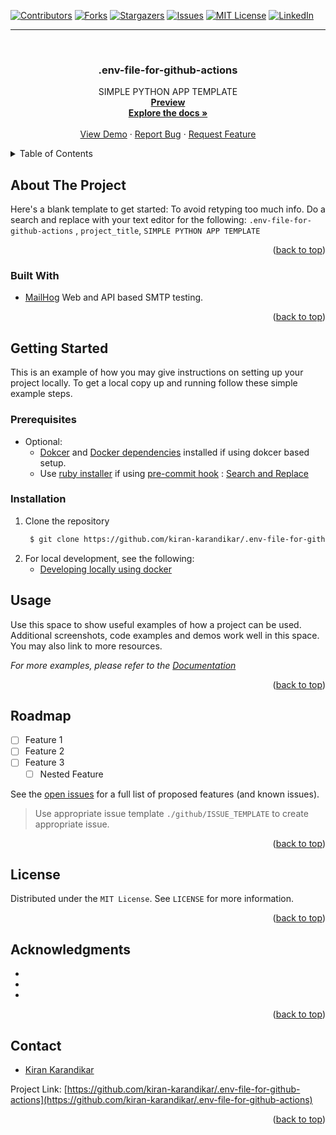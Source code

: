 <div id="top"></div>

[![Contributors][contributors-shield]][contributors-url]
[![Forks][forks-shield]][forks-url]
[![Stargazers][stars-shield]][stars-url]
[![Issues][issues-shield]][issues-url]
[![MIT License][license-shield]][license-url]
[![LinkedIn][linkedin-shield]][linkedin-url]

[contributors-shield]: https://img.shields.io/github/contributors/kiran-karandikar/.env-file-for-github-actions?style=for-the-badge

[contributors-url]: https://github.com/Kiran-Karandikar/.env-file-for-github-actions/graphs/contributors

[forks-shield]: https://img.shields.io/github/forks/Kiran-Karandikar/.env-file-for-github-actions?style=for-the-badge

[forks-url]: https://github.com/Kiran-Karandikar/.env-file-for-github-actions/network

[stars-shield]: https://img.shields.io/github/stars/Kiran-Karandikar/.env-file-for-github-actions?style=for-the-badge

[stars-url]: https://github.com/Kiran-Karandikar/.env-file-for-github-actions/stargazers

[issues-shield]: https://img.shields.io/github/issues/Kiran-Karandikar/.env-file-for-github-actions?style=for-the-badge

[issues-url]: https://github.com/Kiran-Karandikar/.env-file-for-github-actions/issues

[license-shield]: https://img.shields.io/github/license/Kiran-Karandikar/.env-file-for-github-actions?style=for-the-badge

[license-url]: https://github.com/Kiran-Karandikar/.env-file-for-github-actions/blob/master/LICENSE

[linkedin-shield]: https://img.shields.io/badge/-LinkedIn-black.svg?style=for-the-badge&logo=linkedin&colorB=555

[linkedin-url]: https://linkedin.com/in/kiran-karandikar

---------


<!-- PROJECT LOGO -->
<br />
<div align="center">
<h3 align="center">.env-file-for-github-actions</h3>
  <p align="center">
    SIMPLE PYTHON APP TEMPLATE
    <br />
    <a href="https://kiran-karandikar.github.io/.env-file-for-github-actions"><strong>Preview</strong></a>
    <br />
    <a href="https://github.com/kiran-karandikar/.env-file-for-github-actions"><strong>Explore the docs »</strong></a>
    <br />
    <br />
    <a href="https://github.com/kiran-karandikar/.env-file-for-github-actions">View Demo</a>
    ·
    <a href="https://github.com/kiran-karandikar/.env-file-for-github-actions/issues">Report Bug</a>
    ·
    <a href="https://github.com/kiran-karandikar/.env-file-for-github-actions/issues">Request Feature</a>
  </p>
</div>

<!-- BADGES.MD Finish -->



<!-- TABLE OF CONTENTS -->
<details>
  <summary>Table of Contents</summary>
  <ol>
    <li>
      <a href="#about-the-project">About The Project</a>
      <ul>
        <li><a href="#built-with">Built With</a></li>
      </ul>
    </li>
    <li>
      <a href="#getting-started">Getting Started</a>
      <ul>
        <li><a href="#prerequisites">Prerequisites</a></li>
        <li><a href="#installation">Installation</a></li>
      </ul>
    </li>
    <li><a href="#usage">Usage</a></li>
    <!-- <li><a href="#roadmap">Roadmap</a></li> -->
    <li><a href="#license">License</a></li>
    <li><a href="#contact">Contact</a></li>
    <li><a href="#acknowledgments">Acknowledgments</a></li>
  </ol>
</details>

<!-- ABOUT THE PROJECT -->

## About The Project

Here's a blank template to get started: To avoid retyping too much info. Do a
search and replace with your text editor for the following: `.env-file-for-github-actions`
, `project_title`, `SIMPLE PYTHON APP TEMPLATE`

<p align="right">(<a href="#top">back to top</a>)</p>

### Built With

- [MailHog](https://github.com/mailhog/MailHog) Web and API based SMTP testing.


<p align="right">(<a href="#top">back to top</a>)</p>



<!-- GETTING STARTED -->

## Getting Started

This is an example of how you may give instructions on setting up your project
locally.
To get a local copy up and running follow these simple example steps.

### Prerequisites

- Optional:
  - [Dokcer](https://www.docker.com/get-started/) and [Docker dependencies](https://docs.docker.com/desktop/install/windows-install/) installed if using dokcer based setup.
  - Use [ruby installer](https://rubyinstaller.org/) if using [pre-commit hook](https://pre-commit.com/) : [Search and Replace](https://github.com/mattlqx/pre-commit-search-and-replace)

### Installation

1. Clone the repository
   ```sh
    $ git clone https://github.com/kiran-karandikar/.env-file-for-github-actions.git
   ```
2. For local development, see the following:
   - [Developing locally using docker](./base/docs/source/developing-locally-docker.rst)

<!-- USAGE EXAMPLES -->

## Usage

Use this space to show useful examples of how a project can be used. Additional
screenshots, code examples and demos work well in this space. You may also link
to more resources.

_For more examples, please refer to the [Documentation](https://example.com)_

<p align="right">(<a href="#top">back to top</a>)</p>



<!-- ROADMAP -->

## Roadmap

- [ ] Feature 1
- [ ] Feature 2
- [ ] Feature 3
	- [ ] Nested Feature

See the [open issues](https://github.com/kiran-karandikar/.env-file-for-github-actions/issues) for a
full list of proposed features (and known issues).

> Use appropriate issue template `./github/ISSUE_TEMPLATE` to create appropriate
  issue.

<p align="right">(<a href="#top">back to top</a>)</p>

<!-- LICENSE -->

## License

Distributed under the `MIT License`. See `LICENSE` for more information.

<p align="right">(<a href="#top">back to top</a>)</p>

<!-- ACKNOWLEDGMENTS -->

## Acknowledgments

* []()
* []()
* []()

<p align="right">(<a href="#top">back to top</a>)</p>

<!-- MARKDOWN LINKS & IMAGES -->

<!-- CONTACT -->

## Contact

- [Kiran Karandikar](mailto:hkarandikar@gmail.com)

Project
Link: [https://github.com/kiran-karandikar/.env-file-for-github-actions](https://github.com/kiran-karandikar/.env-file-for-github-actions)

<p align="right">(<a href="#top">back to top</a>)</p>
